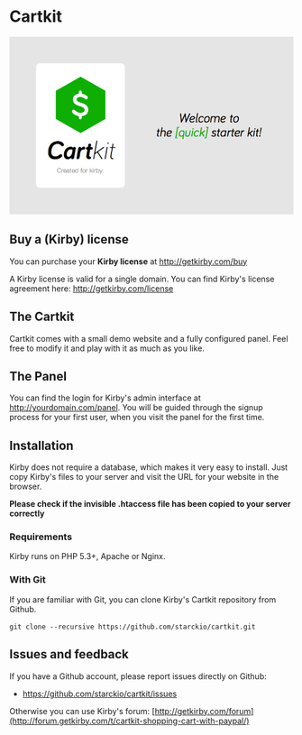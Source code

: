# Cartkit

![Cartkit](cartkit.png)

## Buy a (Kirby) license

You can purchase your **Kirby license** at
<http://getkirby.com/buy>

A Kirby license is valid for a single domain. You can find
Kirby's license agreement here: <http://getkirby.com/license>

## The Cartkit

Cartkit comes with a small demo website and a fully
configured panel. Feel free to modify it and play with it as
much as you like.

## The Panel

You can find the login for Kirby's admin interface at
http://yourdomain.com/panel. You will be guided through the signup
process for your first user, when you visit the panel
for the first time.

## Installation

Kirby does not require a database, which makes it very easy to
install. Just copy Kirby's files to your server and visit the
URL for your website in the browser.

**Please check if the invisible .htaccess file has been
copied to your server correctly**

### Requirements

Kirby runs on PHP 5.3+, Apache or Nginx.

### With Git

If you are familiar with Git, you can clone Kirby's
Cartkit repository from Github.

    git clone --recursive https://github.com/starckio/cartkit.git

## Issues and feedback

If you have a Github account, please report issues
directly on Github:

- <https://github.com/starckio/cartkit/issues>

Otherwise you can use Kirby's forum: [http://getkirby.com/forum](http://forum.getkirby.com/t/cartkit-shopping-cart-with-paypal/)
